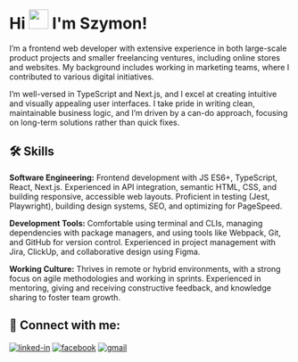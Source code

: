 # Hi  <img src="https://media.giphy.com/media/hvRJCLFzcasrR4ia7z/giphy.gif" width="35"> I'm Szymon!

I’m a frontend web developer with extensive experience in both large-scale product projects and smaller freelancing ventures, including online stores and websites. My background includes working in marketing teams, where I contributed to various digital initiatives.

I’m well-versed in TypeScript and Next.js, and I excel at creating intuitive and visually appealing user interfaces. I take pride in writing clean, maintainable business logic, and I’m driven by a can-do approach, focusing on long-term solutions rather than quick fixes.

## 🛠️ Skills 

**Software Engineering:**
Frontend development with JS ES6+, TypeScript, React, Next.js. Experienced in API integration, semantic HTML, CSS, and building responsive, accessible web layouts. Proficient in testing (Jest, Playwright), building design systems, SEO, and optimizing for PageSpeed.

**Development Tools:**
Comfortable using terminal and CLIs, managing dependencies with package managers, and using tools like Webpack, Git, and GitHub for version control. Experienced in project management with Jira, ClickUp, and collaborative design using Figma.

**Working Culture:**
Thrives in remote or hybrid environments, with a strong focus on agile methodologies and working in sprints. Experienced in mentoring, giving and receiving constructive feedback, and knowledge sharing to foster team growth.




## 📨 Connect with me:

[<img align="center" alt="linked-in" src="https://img.shields.io/badge/linkedin-%230077B5.svg?&style=for-the-badge&logo=linkedin&logoColor=white" />](https://www.linkedin.com/in/sludwikowski)
[<img align="center" alt="facebook" src="https://img.shields.io/badge/facebook-%231877F2.svg?&style=for-the-badge&logo=facebook&logoColor=white" />](https://www.facebook.com/szymonludwikowskii/)
[<img align="center" alt="gmail" src="https://img.shields.io/badge/gmail-D14836?&style=for-the-badge&logo=gmail&logoColor=white" />](mailto:sludwikowski.dev@gmail.com)
